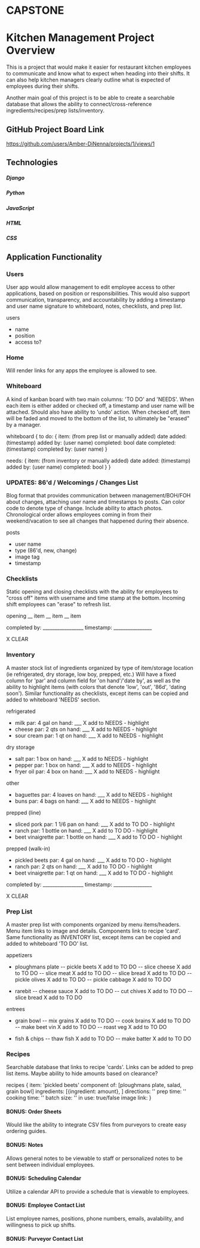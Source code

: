 # CAPSTONE 

# Kitchen Management Project Overview

This is a project that would make it easier for restaurant kitchen employees to communicate and know what to expect when heading into their shifts. It can also help kitchen managers clearly outline what is expected of employees during their shifts. 

Another main goal of this project is to be able to create a searchable database that allows the ability to connect/cross-reference ingredients/recipes/prep lists/inventory.

## GitHub Project Board Link

https://github.com/users/Amber-DiNenna/projects/1/views/1

## Technologies 

##### Django
##### Python
##### JavaScript
##### HTML
##### CSS

## Application Functionality

### Users

User app would allow management to edit employee access to other applications, based on position or responsibilities. This would also support communication, transparency, and accountability by adding a timestamp and user name signature to whiteboard, notes, checklists, and prep list.

users
   - name
   - position
   - access to? 

### Home

Will render links for any apps the employee is allowed to see. 

### Whiteboard

A kind of kanban board with two main columns: 'TO DO' and 'NEEDS'. When each item is either added or checked off, a timestamp and user name will be attached. Should also have ability to 'undo' action. When checked off, item will be faded and moved to the bottom of the list, to ultimately be "erased" by a manager. 

whiteboard {
   to do: {
   item: (from prep list or manually added)
   date added: (timestamp)
   added by: (user name)
   completed: bool
   date completed: (timestamp)
   completed by: (user name)
      }
   
   needs: {
      item: (from inventory or manually added)
      date added: (timestamp)
      added by: (user name)
      completed: bool
    }
   }

### UPDATES: 86'd / Welcomings / Changes List

Blog format that provides communication between management/BOH/FOH about changes, attaching user name and timestamps to posts. Can color code to denote type of change. Include ability to attach photos. Chronological order allows employees coming in from their weekend/vacation to see all changes that happened during their absence.

posts
   - user name
   - type (86'd, new, change)
   - image tag
   - timestamp

### Checklists

Static opening and closing checklists with the ability for employees to "cross off" items with username and time stamp at the bottom. Incoming shift employees can "erase" to refresh list.

opening 
__ item
__ item 
__ item

completed by: _________________
timestamp: ________________

X CLEAR

### Inventory

A master stock list of ingredients organized by type of item/storage location (ie refrigerated, dry storage, low boy, prepped, etc.) Will have a fixed column for 'par' and column field for 'on hand'/'date by', as well as the ability to highlight items (with colors that denote 'low', 'out', '86d', 'dating soon'). Similar functionality as checklists, except items can be copied and added to whiteboard 'NEEDS' section.  

refrigerated
   - milk         par: 4 gal on hand: ___   X add to NEEDS   - highlight
   - cheese       par: 2 qts on hand: ___   X add to NEEDS   - highlight
   - sour cream   par: 1 qt  on hand: ___   X add to NEEDS   - highlight

dry storage
   - salt         par: 1 box on hand: ___   X add to NEEDS   - highlight
   - pepper       par: 1 box on hand: ___   X add to NEEDS   - highlight
   - fryer oil    par: 4 box on hand: ___   X add to NEEDS   - highlight

other
   - baguettes    par: 4 loaves on hand: ___   X add to NEEDS   - highlight
   - buns         par: 4 bags   on hand: ___   X add to NEEDS   - highlight

prepped (line)
   - sliced pork        par: 1 1/6 pan on hand: ___   X add to TO DO   - highlight
   - ranch              par: 1 bottle  on hand: ___   X add to TO DO   - highlight
   - beet vinaigrette   par: 1 bottle  on hand: ___   X add to TO DO   - highlight

prepped (walk-in)
   - pickled beets      par: 4 gal on hand: ___   X add to TO DO   - highlight
   - ranch              par: 2 qts on hand: ___   X add to TO DO   - highlight
   - beet vinaigrette   par: 1 qt  on hand: ___   X add to TO DO   - highlight

completed by: _________________
timestamp: ________________
   
X CLEAR

### Prep List

A master prep list with components organized by menu items/headers. Menu item links to image and details. Components link to recipe 'card'. Same functionality as INVENTORY list, except items can be copied and added to whiteboard 'TO DO' list.

appetizers
   - ploughmans plate 
      -- pickle beets    X add to TO DO
      -- slice cheese    X add to TO DO
      -- slice meat      X add to TO DO
      -- slice bread     X add to TO DO
      -- pickle olives   X add to TO DO
      -- pickle cabbage  X add to TO DO
   
   - rarebit
      -- cheese sauce   X add to TO DO
      -- cut chives     X add to TO DO
      -- slice bread    X add to TO DO
      
entrees
   - grain bowl
      -- mix grains     X add to TO DO
      -- cook brains    X add to TO DO
      -- make beet vin  X add to TO DO
      -- roast veg      X add to TO DO
      
   - fish & chips
      -- thaw fish      X add to TO DO
      -- make batter    X add to TO DO
      
      
   
      

### Recipes

Searchable database that links to recipe 'cards'. Links can be added to prep list items. Maybe ability to hide amounts based on clearance?

recipes {
   item: 'pickled beets'
   component of: [ploughmans plate, salad, grain bowl]
   ingredients: [{ingredient: amount}, ]
   directions: ''
   prep time: ''
   cooking time: ''
   batch size: ''
   in use: true/false
   image link: 
}

#### BONUS: Order Sheets

Would like the ability to integrate CSV files from purveyors to create easy ordering guides.

#### BONUS: Notes

Allows general notes to be viewable to staff or personalized notes to be sent between individual employees.

#### BONUS: Scheduling Calendar

Utilize a calendar API to provide a schedule that is viewable to employees.

#### BONUS: Employee Contact List

List employee names, positions, phone numbers, emails, avalability, and willingness to pick up shifts.

#### BONUS: Purveyor Contact List
